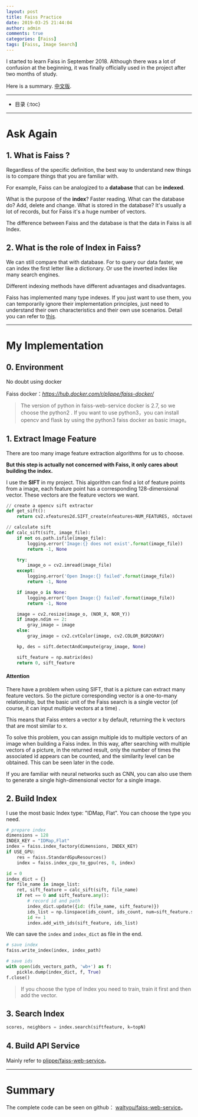 ```yaml
---
layout: post
title: Faiss Practice
date: 2019-03-25 21:44:04
author: admin
comments: true
categories: [Faiss]
tags: [Faiss, Image Search]
---
```


I started to learn Faiss in September 2018. 
Although there was a lot of confusion at the beginning, it was finally officially used in the project after two months of study. 

Here is a summary.  [中文版](../Faiss-In-Project/).

<!-- more -->

---

* 目录
{:toc}
---

# Ask Again

## 1. What is Faiss ?

Regardless of the specific definition, the best way to understand  new things is to compare things that you are familiar with.

For example, Faiss can be analogized to a **database** that can be **indexed**.

What is the purpose of the **index**? Faster reading. What can the database do? Add, delete and change. What is stored in the database? It's usually a lot of records, but for Faiss it's a huge number of vectors.

The difference between Faiss and the database is that the data in Faiss is all Index.

## 2. What is the role of Index in Faiss?

We can still compare that with database. For to query our data faster, we can index the first letter like a dictionary. Or use the inverted index like many search engines.

Different indexing methods have different advantages and disadvantages. 

Faiss has implemented many type indexes. If you just want to use them, you can temporarily ignore their implementation principles, just need to understand their own characteristics and their own use scenarios. Detail you can refer to [this](https://github.com/facebookresearch/faiss/wiki/Guidelines-to-choose-an-index).

---

# My Implementation

## 0. Environment

No doubt using docker

Faiss docker：_https://hub.docker.com/r/plippe/faiss-docker/_

> The version of python in faiss-web-service docker is 2.7, so we choose the python2 .
> If you want to use python3，you can install opencv and flask by using the python3 faiss docker as basic image。

## 1. Extract Image Feature

There are too many image feature extraction algorithms for us to choose.

**But this step is actually not concerned with Faiss, it only cares about building the index.**

I use the **SIFT** in my project. This algorithm can find a lot of feature points from a image, each feature point has a corresponding 128-dimensional vector. These vectors are the feature vectors we want.

```python
// create a opencv sift extractor
def get_sift():
    return cv2.xfeatures2d.SIFT_create(nfeatures=NUM_FEATURES, nOctaveLayers=3, contrastThreshold=0.04, edgeThreshold=10, sigma=1.6)

// calculate sift
def calc_sift(sift, image_file):
    if not os.path.isfile(image_file):
        logging.error('Image:{} does not exist'.format(image_file))
        return -1, None

    try:
        image_o = cv2.imread(image_file)
    except:
        logging.error('Open Image:{} failed'.format(image_file))
        return -1, None

    if image_o is None:
        logging.error('Open Image:{} failed'.format(image_file))
        return -1, None

    image = cv2.resize(image_o, (NOR_X, NOR_Y))
    if image.ndim == 2:
        gray_image = image
    else:
        gray_image = cv2.cvtColor(image, cv2.COLOR_BGR2GRAY)

    kp, des = sift.detectAndCompute(gray_image, None)

    sift_feature = np.matrix(des)
    return 0, sift_feature
```

#### Attention

There have a problem when using SIFT, that is a picture can extract many feature vectors. So the picture corresponding vector is a one-to-many relationship, but the basic unit of the Faiss search is a single vector (of course, it can input multiple vectors at a time) .

This means that Faiss enters a vector x by default, returning the k vectors that are most similar to x. 

To solve this problem, you can assign multiple ids to multiple vectors of an image when building a Faiss index.
In this way, after searching with multiple vectors of a picture, in the returned result, only the number of times the associated id appears can be counted, and the similarity level can be obtained. This can be seen later in the code.

If you are familiar with neural networks such as CNN, you can also use them to generate a single high-dimensional vector for a single image.

## 2. Build Index

I use the most basic Index type: "IDMap, Flat". You can choose the type you need.

```python
# prepare index
dimensions = 128
INDEX_KEY = "IDMap,Flat"
index = faiss.index_factory(dimensions, INDEX_KEY)
if USE_GPU:
    res = faiss.StandardGpuResources()
    index = faiss.index_cpu_to_gpu(res, 0, index)

id = 0
index_dict = {}
for file_name in image_list:
    ret, sift_feature = calc_sift(sift, file_name)
    if ret == 0 and sift_feature.any():
        # record id and path
        index_dict.update({id: (file_name, sift_feature)})
        ids_list = np.linspace(ids_count, ids_count, num=sift_feature.shape[0], dtype="int64")
        id += 1
        index.add_with_ids(sift_feature, ids_list)

```

We can save the `index` and `index_dict` as file in the end.

```python
# save index
faiss.write_index(index, index_path)

# save ids
with open(ids_vectors_path, 'wb+') as f:
    pickle.dump(index_dict, f, True)
f.close()
```
> If you choose the type of Index you need to train, train it first and then add the vector.



## 3. Search Index

```python
scores, neighbors = index.search(siftfeature, k=topN)
```

## 4. Build API Service

Mainly refer to [plippe/faiss-web-service](https://github.com/plippe/faiss-web-service)。

---

# Summary

The complete code can be seen on github： [waltyou/faiss-web-service](https://github.com/waltyou/faiss-web-service)。

